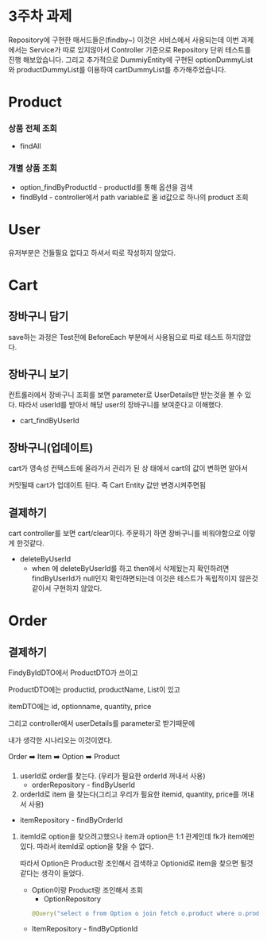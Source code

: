 # 3주차 과제

Repository에 구현한 매서드들은(findby~) 이것은 서비스에서 사용되는데 이번 과제에서는 Service가 따로 있지않아서 Controller 기준으로 Repository 단위 테스트를 진행 해보았습니다.
그리고 추가적으로 DummiyEntity에 구현된 optionDummyList 와 productDummyList를 이용하여 cartDummyList를 추가해주었습니다.

# Product

### 상품 전체 조회

- findAll

### 개별 상품 조회

- option_findByProductId - productId를 통해 옵션을 검색
- findById - controller에서 path variable로 올 id값으로 하나의 product 조회

# User

유저부분은 건들필요 없다고 하셔서 따로 작성하지 않았다.

# Cart

## 장바구니 담기

save하는 과정은 Test전에 BeforeEach 부분에서 사용됨으로 따로 테스트 하지않았다.

## 장바구니 보기

컨트롤러에서 장바구니 조회를 보면 parameter로 UserDetails만 받는것을 볼 수 있다. 따라서 userId를 받아서 해당 user의 장바구니를 보여준다고 이해했다.

- cart_findByUserId

## 장바구니(업데이트)

cart가 영속성 컨텍스트에 올라가서 관리가 된 상 태에서 cart의 값이 변하면 알아서

커밋될때 cart가 업데이트 된다. 즉 Cart Entity 값만 변경시켜주면됨

## 결제하기

cart controller를 보면 cart/clear이다. 주문하기 하면 장바구니를 비워야함으로 이렇게 한것같다.

- deleteByUserId
  - when 에 deleteByUserId를 하고 then에서 삭제됬는지 확인하려면 findByUserId가 null인지 확인하면되는데 이것은 테스트가 독립적이지 않은것같아서 구현하지 않았다.

# Order

## 결제하기

FindyByIdDTO에서 ProductDTO가 쓰이고

ProductDTO에는 productid, productName, List<ItemDTO>이 있고

itemDTO에는 id, optionname, quantity, price

그리고 controller에서 userDetails를 parameter로 받기때문에

내가 생각한 시나리오는 이것이였다.

Order ➡️ Item ➡️ Option ➡️ Product

1. userId로 order를 찾는다. (우리가 필요한 orderId 꺼내서 사용)
   - orderRepository - findByUserId
2. orderId로 item 을 찾는다(그리고 우리가 필요한 itemid, quantity, price를 꺼내서 사용)

- itemRepository - findByOrderId

1. itemId로 option을 찾으려고했으나 item과 option은 1:1 관계인데 fk가 item에만있다. 따라서 itemId로 option을 찾을 수 없다.

   따라서 Option은 Product랑 조인해서 검색하고 Optionid로 item을 찾으면 될것같다는 생각이 들었다.

   - Option이랑 Product랑 조인해서 조회
     - OptionRepository
     ```java
     @Query("select o from Option o join fetch o.product where o.product.id = :productId")`
     ```
   - ItemRepository - findByOptionId
